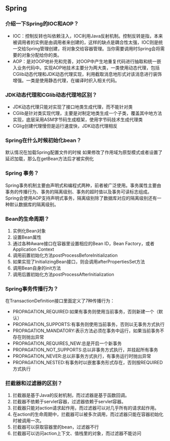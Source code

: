 ## Spring

### 介绍一下Spring的IOC和AOP？

- IOC：控制反转也叫依赖注入，IOC利用Java反射机制。控制反转是指，本来被调用者的实例是由调用者来创建的，这样的缺点是耦合性太强，IOC则是统一交给Spring管理创建，将对象交给容器管理。当你需要调用时Spring会将需要的对象分配给你的类。
- AOP：是对OOP地补充和完善，对OOP中产生地重复代码进行抽取和统一嵌入业务代码中。实现AOP地技术主要分为两大类，一类使用动态代理，包括CGlib动态代理和JDK动态代理实现，利用截取消息地形式对该消息进行装饰增强。一类是使用静态代理，在编译时织入相关代码。

### JDK动态代理和CGlib动态代理地区别？

- JDK动态代理只能对实现了接口地类生成代理，而不能针对类
- CGlib是针对类实现代理，主要是对制定地类生成一个子类，覆盖其中地方法实现，底层采用ASM字节码生成框架，使用字节码技术生成代理类
- CGlig创建代理慢但是运行速度快，JDK动态代理相反

### Spring在什么时候初始化bean？

默认情况在加载Spring配置文件的时候
如果修改了作用域为原型模式或者设置了延迟加载，那么在getBean方法后才被实例化

### Spring 事务？

Spring事务机制主要由声明式和编程式两种，前者被广泛使用。事务属性主要由事务的传播行为、事务的隔离级别、事务的超时值以及事务可读标志组成。Spring会使用AOP支持声明式事务，隔离级别除了数据库对应的隔离级别还有一种默认数据库的隔离级别。

### Bean的生命周期？
 
 1. 实例化Bean对象
 2. 设置Bean属性
 3. 通过各种Aware接口在容器里设置相应的Bean ID，Bean Factory，或者Application Context
 4. 调用前置初始化方法postProcessBeforeInitialization 
 5. 如果实现了InitializingBean接口，则会调用afterPropertiesSet方法
 6. 调用Bean自身的init方法
 7. 调用后置初始化方法postProcessAfterInitialization 
 
### Spring事务传播行为？

在TransactionDefinition接口里面定义了7种传播行为：
- PROPAGATION_REQUIRED:如果有事务则使用当前事务，否则新建一个（默认）
- PROPAGATION_SUPPORTS:有事务则使用当前事务，否则以无事务方式执行
- PROPAGATION_MANDATORY:表示方法必须在事务中运行，如果当前事务不存在则抛出异常
- PROPAGATION_REQUIRES_NEW:总是开启一个新事务
- PROPAGATION_NOT_SUPPORTS:总以非事务方式执行，并挂起所有事务
- PROPAGATION_NEVER:总以非事务方式执行，有事务运行时抛出异常
- PROPAGATION_NESTED:有事务时以嵌套事务形式存在，否则按REQUIRED方式执行

### 拦截器和过滤器的区别？

1. 拦截器是基于Java的反射机制，而过滤器是基于函数回调。
2. 拦截器不依赖于servlet容器，过滤器依赖于servlet容器。
3. 拦截器只能对action请求起作用，而过滤器可以对几乎所有的请求起作用。
4. 在action的生命周期中，拦截器可以被多次调用，而过滤器只能在容器初始化时被调用一次。
5. 拦截器可以获取容器里的bean，过滤器不行
6. 拦截器可以访问action上下文、值栈里的对象，而过滤器不能访问
